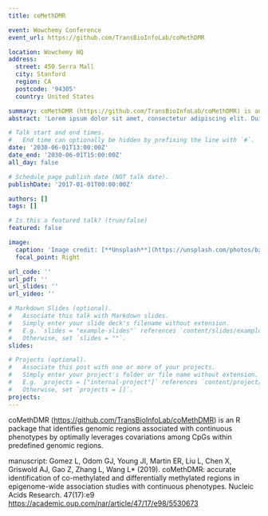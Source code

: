 ```yaml
---
title: coMethDMR

event: Wowchemy Conference
event_url: https://github.com/TransBioInfoLab/coMethDMR

location: Wowchemy HQ
address:
  street: 450 Serra Mall
  city: Stanford
  region: CA
  postcode: '94305'
  country: United States

summary: coMethDMR (https://github.com/TransBioInfoLab/coMethDMR) is an R package that identifies genomic regions associated with continuous phenotypes by optimally leverages covariations among CpGs within predefined genomic regions.
abstract: 'Lorem ipsum dolor sit amet, consectetur adipiscing elit. Duis posuere tellusac convallis placerat. Proin tincidunt magna sed ex sollicitudin condimentum. Sed ac faucibus dolor, scelerisque sollicitudin nisi. Cras purus urna, suscipit quis sapien eu, pulvinar tempor diam.'

# Talk start and end times.
#   End time can optionally be hidden by prefixing the line with `#`.
date: '2030-06-01T13:00:00Z'
date_end: '2030-06-01T15:00:00Z'
all_day: false

# Schedule page publish date (NOT talk date).
publishDate: '2017-01-01T00:00:00Z'

authors: []
tags: []

# Is this a featured talk? (true/false)
featured: false

image:
  caption: 'Image credit: [**Unsplash**](https://unsplash.com/photos/bzdhc5b3Bxs)'
  focal_point: Right

url_code: ''
url_pdf: ''
url_slides: ''
url_video: ''

# Markdown Slides (optional).
#   Associate this talk with Markdown slides.
#   Simply enter your slide deck's filename without extension.
#   E.g. `slides = "example-slides"` references `content/slides/example-slides.md`.
#   Otherwise, set `slides = ""`.
slides:

# Projects (optional).
#   Associate this post with one or more of your projects.
#   Simply enter your project's folder or file name without extension.
#   E.g. `projects = ["internal-project"]` references `content/project/deep-learning/index.md`.
#   Otherwise, set `projects = []`.
projects:
---
```


coMethDMR (https://github.com/TransBioInfoLab/coMethDMR) is an R package that identifies genomic regions associated with continuous phenotypes by optimally leverages covariations among CpGs within predefined genomic regions.

manuscript: Gomez L, Odom GJ, Young JI, Martin ER, Liu L, Chen X, Griswold AJ, Gao Z, Zhang L, Wang L* (2019). coMethDMR: accurate identification of co-methylated and differentially methylated regions in epigenome-wide association studies with continuous phenotypes. Nucleic Acids Research. 47(17):e9 https://academic.oup.com/nar/article/47/17/e98/5530673
